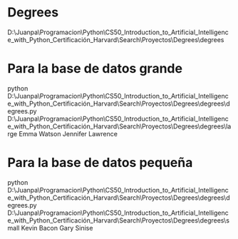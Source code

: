 # Degrees
D:\Juanpa\Programacion\Python\CS50_Introduction_to_Artificial_Intelligence_with_Python_Certificación_Harvard\Search\Proyectos\Degrees\degrees


# Para la base de datos grande

python D:\Juanpa\Programacion\Python\CS50_Introduction_to_Artificial_Intelligence_with_Python_Certificación_Harvard\Search\Proyectos\Degrees\degrees\degrees.py D:\Juanpa\Programacion\Python\CS50_Introduction_to_Artificial_Intelligence_with_Python_Certificación_Harvard\Search\Proyectos\Degrees\degrees\large
Emma Watson
Jennifer Lawrence

# Para la base de datos pequeña

python D:\Juanpa\Programacion\Python\CS50_Introduction_to_Artificial_Intelligence_with_Python_Certificación_Harvard\Search\Proyectos\Degrees\degrees\degrees.py D:\Juanpa\Programacion\Python\CS50_Introduction_to_Artificial_Intelligence_with_Python_Certificación_Harvard\Search\Proyectos\Degrees\degrees\small
Kevin Bacon
Gary Sinise
